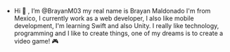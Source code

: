 - Hi 👋 , I’m @BrayanM03 my real name is Brayan Maldonado I'm from Mexico, I currently work as a web developer, I also like mobile development,
I'm learning Swift and also Unity.
I really like technology, programming and I like to create things, one of my dreams is to create a video game! 🎮



<!---
BrayanM03/BrayanM03 is a ✨ special ✨ repository because its `README.md` (this file) appears on your GitHub profile.
You can click the Preview link to take a look at your changes.
--->
